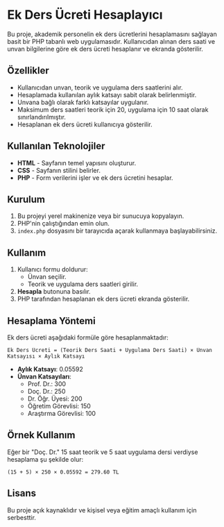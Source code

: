 # Ek Ders Ücreti Hesaplayıcı

Bu proje, akademik personelin ek ders ücretlerini hesaplamasını sağlayan basit bir PHP tabanlı web uygulamasıdır. Kullanıcıdan alınan ders saati ve unvan bilgilerine göre ek ders ücreti hesaplanır ve ekranda gösterilir.

## Özellikler
- Kullanıcıdan unvan, teorik ve uygulama ders saatlerini alır.
- Hesaplamada kullanılan aylık katsayı sabit olarak belirlenmiştir.
- Unvana bağlı olarak farklı katsayılar uygulanır.
- Maksimum ders saatleri teorik için 20, uygulama için 10 saat olarak sınırlandırılmıştır.
- Hesaplanan ek ders ücreti kullanıcıya gösterilir.

## Kullanılan Teknolojiler
- **HTML** - Sayfanın temel yapısını oluşturur.
- **CSS** - Sayfanın stilini belirler.
- **PHP** - Form verilerini işler ve ek ders ücretini hesaplar.

## Kurulum
1. Bu projeyi yerel makinenize veya bir sunucuya kopyalayın.
2. PHP'nin çalıştığından emin olun.
3. `index.php` dosyasını bir tarayıcıda açarak kullanmaya başlayabilirsiniz.

## Kullanım
1. Kullanıcı formu doldurur:
   - Ünvan seçilir.
   - Teorik ve uygulama ders saatleri girilir.
2. **Hesapla** butonuna basılır.
3. PHP tarafından hesaplanan ek ders ücreti ekranda gösterilir.

## Hesaplama Yöntemi
Ek ders ücreti aşağıdaki formüle göre hesaplanmaktadır:

```
Ek Ders Ücreti = (Teorik Ders Saati + Uygulama Ders Saati) × Ünvan Katsayısı × Aylık Katsayı
```

- **Aylık Katsayı**: 0.05592
- **Ünvan Katsayıları**:
  - Prof. Dr.: 300
  - Doç. Dr.: 250
  - Dr. Öğr. Üyesi: 200
  - Öğretim Görevlisi: 150
  - Araştırma Görevlisi: 100

## Örnek Kullanım
Eğer bir "Doç. Dr." 15 saat teorik ve 5 saat uygulama dersi verdiyse hesaplama şu şekilde olur:

```
(15 + 5) × 250 × 0.05592 = 279.60 TL
```

## Lisans
Bu proje açık kaynaklıdır ve kişisel veya eğitim amaçlı kullanım için serbesttir.

